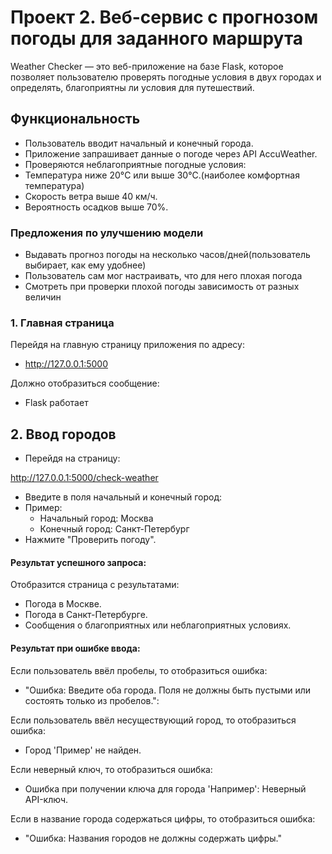 # **Проект 2.** Веб-сервис с прогнозом погоды для заданного маршрута

Weather Checker — это веб-приложение на базе Flask, которое позволяет пользователю проверять погодные условия в двух городах и определять, благоприятны ли условия для путешествий.

## Функциональность

- Пользователь вводит начальный и конечный города.
- Приложение запрашивает данные о погоде через API AccuWeather.
- Проверяются неблагоприятные погодные условия:
 - Температура ниже 20°C или выше 30°C.(наиболее комфортная температура)
 - Скорость ветра выше 40 км/ч. 
 - Вероятность осадков выше 70%. 

### Предложения по улучшению модели
- Выдавать прогноз погоды на несколько часов/дней(пользователь выбирает, как ему удобнее)
- Пользователь сам мог настраивать, что для него плохая погода 
- Смотреть при проверки плохой погоды зависимость от разных величин

### 1. Главная страница

Перейдя на главную страницу приложения по адресу:

- http://127.0.0.1:5000

Должно отобразиться сообщение:

- Flask работает 

## 2. Ввод городов

- Перейдя на страницу:

http://127.0.0.1:5000/check-weather

- Введите в поля начальный и конечный город:
- Пример:
  - Начальный город: Москва
  - Конечный город: Санкт-Петербург
- Нажмите "Проверить погоду".

#### Результат успешного запроса:

Отобразится страница с результатами:
- Погода в Москве.
- Погода в Санкт-Петербурге.
- Сообщения о благоприятных или неблагоприятных условиях.

#### Результат при ошибке ввода:

Если пользователь ввёл пробелы, то отобразиться ошибка:
- "Ошибка: Введите оба города. Поля не должны быть пустыми или состоять только из пробелов.":

Если пользователь ввёл несуществующий город, то отобразиться ошибка:
- Город 'Пример' не найден.

Если неверный ключ, то отобразиться ошибка:
- Ошибка при получении ключа для города 'Например': Неверный API-ключ. 

Если в название города содержаться цифры, то отобразиться ошибка: 
- "Ошибка: Названия городов не должны содержать цифры."
